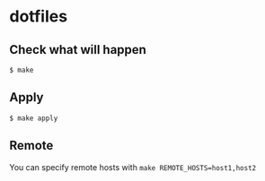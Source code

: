 # dotfiles

## Check what will happen

```console
$ make
```

## Apply

```console
$ make apply
```

## Remote

You can specify remote hosts with `make REMOTE_HOSTS=host1,host2`
